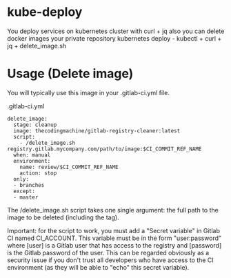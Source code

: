 # kube-deploy
You deploy services on kubernetes cluster with curl + jq also you can delete docker images your private repository
    kubernetes deploy - kubectl + curl + jq + delete_image.sh

# Usage (Delete image)
   You will typically use this image in your .gitlab-ci.yml file.

.gitlab-ci.yml
```
delete_image:
  stage: cleanup
  image: thecodingmachine/gitlab-registry-cleaner:latest
  script:
    - /delete_image.sh registry.gitlab.mycompany.com/path/to/image:$CI_COMMIT_REF_NAME
  when: manual
  environment:
    name: review/$CI_COMMIT_REF_NAME
    action: stop
  only:
  - branches
  except:
  - master
 ```
The /delete_image.sh script takes one single argument: the full path to the image to be deleted (including the tag).

Important: for the script to work, you must add a "Secret variable" in Gitlab CI named CI_ACCOUNT. This variable must be in the form "user:password" where [user] is a Gitlab user that has access to the registry and [password] is the Gitlab password of the user. This can be regarded obviously as a security issue if you don't trust all developers who have access to the CI environment (as they will be able to "echo" this secret variable).
